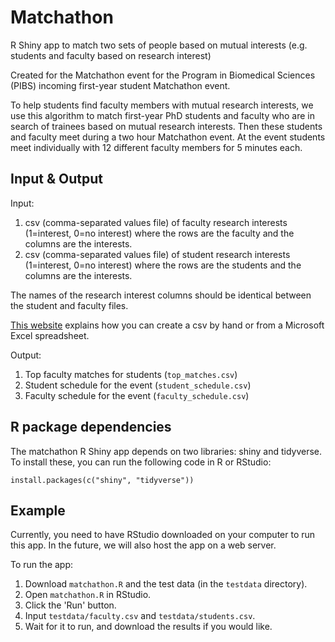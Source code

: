 # Matchathon
R Shiny app to match two sets of people based on mutual interests (e.g. students and faculty based on research interest)

Created for the Matchathon event for the Program in Biomedical Sciences (PIBS) incoming first-year student Matchathon event.

To help students find faculty members with mutual research interests, we use this algorithm to match first-year PhD students and faculty who are in search of trainees based on mutual research interests. Then these students and faculty meet during a two hour Matchathon event. At the event students meet individually with 12 different faculty members for 5 minutes each. 

## Input & Output

Input: 
1. csv (comma-separated values file) of faculty research interests (1=interest, 0=no interest) where the rows are the faculty and the columns are the interests.
1. csv (comma-separated values file) of student research interests (1=interest, 0=no interest) where the rows are the students and the columns are the interests.

The names of the research interest columns should be identical between the student and faculty files.

[This website](https://www.computerhope.com/issues/ch001356.htm) explains how you can create a csv by hand or from a Microsoft Excel spreadsheet. 

Output:
1. Top faculty matches for students (`top_matches.csv`)
1. Student schedule for the event (`student_schedule.csv`)
1. Faculty schedule for the event (`faculty_schedule.csv`)

## R package dependencies

The matchathon R Shiny app depends on two libraries: shiny and tidyverse. To install these, you can run the following code in R or RStudio:
```{r}
install.packages(c("shiny", "tidyverse"))
```

## Example

Currently, you need to have RStudio downloaded on your computer to run this app. In the future, we will also host the app on a web server.

To run the app:
1. Download   `matchathon.R` and the test data (in the `testdata` directory).
1. Open `matchathon.R` in RStudio.
1. Click the 'Run' button. 
1. Input `testdata/faculty.csv` and `testdata/students.csv`.
1. Wait for it to run, and download the results if you would like. 

